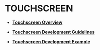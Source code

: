 # TOUCHSCREEN<a name="EN-US_TOPIC_0000001053018311"></a>

-   **[Touchscreen Overview](touchscreenoverview.md)**  

-   **[Touchscreen Development Guidelines](touchscreendevelopment-guidelines.md)**  

-   **[Touchscreen Development Example](touchscreendevelopment-example.md)**  


